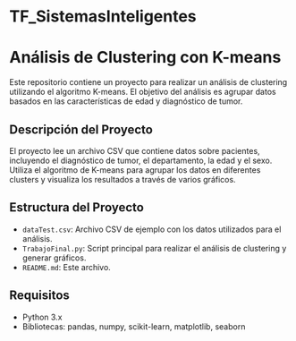 # TF_SistemasInteligentes

# Análisis de Clustering con K-means

Este repositorio contiene un proyecto para realizar un análisis de clustering utilizando el algoritmo K-means. El objetivo del análisis es agrupar datos basados en las características de edad y diagnóstico de tumor.

## Descripción del Proyecto

El proyecto lee un archivo CSV que contiene datos sobre pacientes, incluyendo el diagnóstico de tumor, el departamento, la edad y el sexo. Utiliza el algoritmo de K-means para agrupar los datos en diferentes clusters y visualiza los resultados a través de varios gráficos.

## Estructura del Proyecto

- `dataTest.csv`: Archivo CSV de ejemplo con los datos utilizados para el análisis.
- `TrabajoFinal.py`: Script principal para realizar el análisis de clustering y generar gráficos.
- `README.md`: Este archivo.

## Requisitos

- Python 3.x
- Bibliotecas: pandas, numpy, scikit-learn, matplotlib, seaborn
